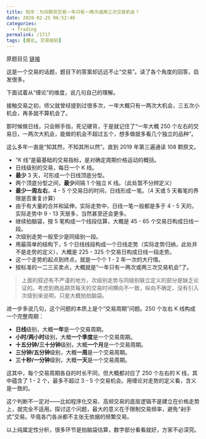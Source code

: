 ```yaml
---
title: 知乎：为何期货交易一年只有一两次或两三次交易机会？
date: 2020-02-25 06:52:40
categories:
  - Trading
permalink: /1717
tags: [缠论, 交易级别]
---
```

原题目见 [链接](https://www.zhihu.com/question/362848511)

这是一个交易的话题，题目下的答案却远远不止“交易”。读了各个角度的回答，启发很多。

下面试着从“缠论”的维度，说几句自己的理解。

接触交易之初，师父就曾经提到过很多次，一年大概只有一两次大机会，三五次小机会，再多就不算机会了。

那时候做日线，只会掰手指，死记硬背，于是就记住了“一年大概 250 个左右的交易日，一两次大机会，能做的机会不超过五个，想多做就多看几个独立的品种”。

这么多年一直是“知其然，不知其所以然”。直到 2019 年第三遍通读 108 颗原文。

- “K 线”是最基础的交易指标，是对确定周期价格运动的概括。
- 日线级别的交易，每日一个 K 线。
- **最少** 3 天，可形成一个日线顶底分型。
- 两个顶底分型之间，**最少**间隔 1 个独立 K 线。（此处暂不分辨定义）
- **最少一周左右**，4 - 5 个交易日的时间，日线形成一笔。（4 天或 5 天看笔的界限是否重复计算）
- 由于有大量的合并和延伸，实际走势中，日线一笔一般都是多于 4 - 5 天的，实际走势中 9 - 13 天居多，当然甚至还会更多。
- 继续拍脑袋，按 5 笔构成一个线段估算，大概是 45 - 65 个交易日构成日线一段。
- 次级别走势一般至少是同级别一段。
- 用最简单的结构下，5 个日线线段构成一个日线走势（实际走势归纳，此处并不是走势的定义），大概是 225 - 325 个交易日构成日线一段走势。
- 这一个走势的起点到终点，就是一个个 1 - 2 年一次的大行情。
- 按标准的一二三买卖点，大概就是“一年只有一两次或两三次交易机会”了。

> 上面的叙述有不严谨的地方，次级别走势与同级别联立定义的部分是缺乏论证的。考虑到商品期货每天的交易时间横向不一致，纵向不确定，没有引入次级别来说明，只是大概拍拍脑袋。

进一步多说几句，这个问题的本质上是个“交易周期”问题。250 个左右 K 线构成一个完整周期：

- **日线**级别，大概**一年**是一个交易周期。
- **小时/两小时**级别，大概**一个季度**是一个交易周期。
- **十五分钟/三十分钟**级别，大概**一个月**是一个交易周期。
- **三分钟/五分钟**级别，大概**一周**是一个交易周期。
- **三十秒/一分钟**级别，大概**一天**是一个交易周期。

这其中，每个交易周期各自的时长不同，但大概都对应了 250 个左右的 K 线，其中蕴含了 1 - 2 个，最多不超过 3 - 5 个交易机会。用缠论对走势的定义看，含义是一致的。

这个判断不一定对——比如程序化交易、高频交易的底层逻辑不是建立在价格走势上，就完全不适用。探讨这个问题，最大的意义在于限制交易频率，避免“剁手式”交易。毕竟各门各派都不主张无依据的频繁交易。

以上纯属定性分析，很多环节是拍脑袋估算，数字部分看看就好，方家不必深究。